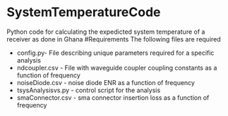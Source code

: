 # SystemTemperatureCode
Python code for calculating the expedicted system temperature of a receiver as done in Ghana
#Requirements
The following files are required
* config.py- File describing unique parameters required for a specific analysis
* ndcoupler.csv - File with waveguide coupler coupling constants as a function of frequency
* noiseDiode.csv - noise diode ENR as a function of frequency
* tsysAnalysisvs.py - control script for the analysis
* smaConnector.csv - sma connector insertion loss as a function of frequency
